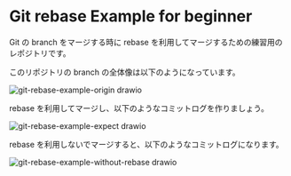 # Git rebase Example for beginner

Git の branch をマージする時に rebase を利用してマージするための練習用のレポジトリです。

このリポジトリの branch の全体像は以下のようになっています。

![git-rebase-example-origin drawio](https://user-images.githubusercontent.com/5770480/139302539-fa5c6d09-8219-4c46-938e-e4c73896a906.png)

rebase を利用してマージし、以下のようなコミットログを作りましょう。

![git-rebase-example-expect drawio](https://user-images.githubusercontent.com/5770480/139302667-dfcf491f-b86a-41ca-a5dc-1805b54b8f6e.png)

rebase を利用しないでマージすると、以下のようなコミットログになります。

![git-rebase-example-without-rebase drawio](https://user-images.githubusercontent.com/5770480/139302706-c5b999d8-a17d-4a5a-848d-c60b670f126c.png)
